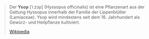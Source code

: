> Der **Ysop** [ˈiːzɔp] (Hyssopus officinalis) ist eine Pflanzenart aus der Gattung Hyssopus innerhalb der Familie der Lippenblütler (Lamiaceae). Ysop wird mindestens seit dem 16. Jahrhundert als Gewürz- und Heilpflanze kultiviert.
>
> [Wikipedia](https://de.wikipedia.org/wiki/Ysop)